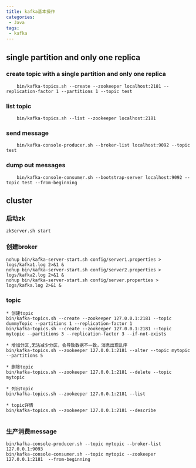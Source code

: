 ```yaml
---
title: kafka基本操作
categories:
 - Java
tags: 
 - kafka
---
```


## single partition and only one replica

### create topic with a single partition and only one replica
````
	bin/kafka-topics.sh --create --zookeeper localhost:2181 --replication-factor 1 --partitions 1 --topic test
````

### list topic
````
	bin/kafka-topics.sh --list --zookeeper localhost:2181
````

### send message
````
	bin/kafka-console-producer.sh --broker-list localhost:9092 --topic test
````

### dump out messages
````
	bin/kafka-console-consumer.sh --bootstrap-server localhost:9092 --topic test --from-beginning
````

## cluster

### 启动zk
````
zkServer.sh start
````

### 创建broker
````
nohup bin/kafka-server-start.sh config/server1.properties > logs/kafka1.log 2>&1 &
nohup bin/kafka-server-start.sh config/server2.properties > logs/kafka2.log 2>&1 &
nohup bin/kafka-server-start.sh config/server.properties > logs/kafka.log 2>&1 &
````

### topic
````
* 创建topic
bin/kafka-topics.sh --create --zookeeper 127.0.0.1:2181 --topic dummyTopic --partitions 1 --replication-factor 1
bin/kafka-topics.sh --create --zookeeper 127.0.0.1:2181 --topic mytopic --partitions 3 --replication-factor 3 --if-not-exists

* 增加分区,无法减少分区，会导致数据不一致，消息出现乱序
bin/kafka-topics.sh --zookeeper 127.0.0.1:2181 --alter --topic mytopic --partitions 5

* 删除topic
bin/kafka-topics.sh --zookeeper 127.0.0.1:2181 --delete --topic mytopic

* 列出topic
bin/kafka-topics.sh --zookeeper 127.0.0.1:2181 --list

* topic详情
bin/kafka-topics.sh --zookeeper 127.0.0.1:2181 --describe


````
### 生产消费message
````
bin/kafka-console-producer.sh --topic mytopic --broker-list 127.0.0.1:9093
bin/kafka-console-consumer.sh --topic mytopic --zookeeper 127.0.0.1:2181  --from-beginning
````














